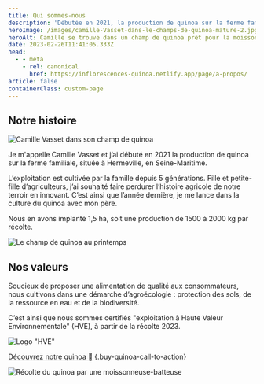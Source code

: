 ```yaml
---
title: Qui sommes-nous
description: 'Débutée en 2021, la production de quinoa sur la ferme familiale, située à Hermeville, en Seine-Maritime. Soucieux de proposer une alimentation de qualité aux consommateurs, nous cultivons dans une démarche d’agroécologie :  protection des sols, de la ressource en eau et de la biodiversité. C’est ainsi que nous sommes actuellement certifiés exploitation à Haute Valeur Environnementale (HVE) de niveau 2, le niveau 3 sera atteint pour la récolte prochaine.'
heroImage: /images/camille-Vasset-dans-le-champs-de-quinoa-mature-2.jpg
heroAlt: Camille se trouve dans un champ de quinoa prêt pour la moisson, comme le montre la moissonneuse-batteuse dans le fond de l'image.
date: 2023-02-26T11:41:05.333Z
head:
  - - meta
    - rel: canonical
      href: https://inflorescences-quinoa.netlify.app/page/a-propos/
article: false
containerClass: custom-page
---
```


## Notre histoire

![Camille Vasset dans son champ de quinoa](/images/camille-lambert-dans-le-champs-de-quinoa-mature-2.jpg)

Je m'appelle Camille Vasset et j’ai débuté en 2021 la production de quinoa sur la ferme familiale, située à Hermeville, en Seine-Maritime.

L’exploitation est cultivée par la famille depuis 5 générations. Fille et petite-fille d’agriculteurs, j’ai souhaité faire perdurer l’histoire agricole de notre terroir en innovant. C’est ainsi que l’année dernière, je me
lance dans la culture du quinoa avec mon père.

Nous en avons implanté 1,5 ha, soit une production de 1500 à 2000 kg par récolte.

![Le champ de quinoa au printemps](/images/champs-de-quinoa.jpg)

## Nos valeurs

Soucieux de proposer une alimentation de qualité aux consommateurs, nous cultivons dans une démarche d’agroécologie :
protection des sols, de la ressource en eau et de la biodiversité.

C’est ainsi que nous sommes certifiés "exploitation à Haute Valeur Environnementale" (HVE), à partir de la récolte 2023.

![Logo "HVE"](/images/hve-logo.png)

[Découvrez notre quinoa 🍚](../le-quinoa//README.md) {.buy-quinoa-call-to-action}

![Récolte du quinoa par une moissonneuse-batteuse](/images/recolte-du-quinoa-par-une-moissoneuse-batteuse.jpg)
